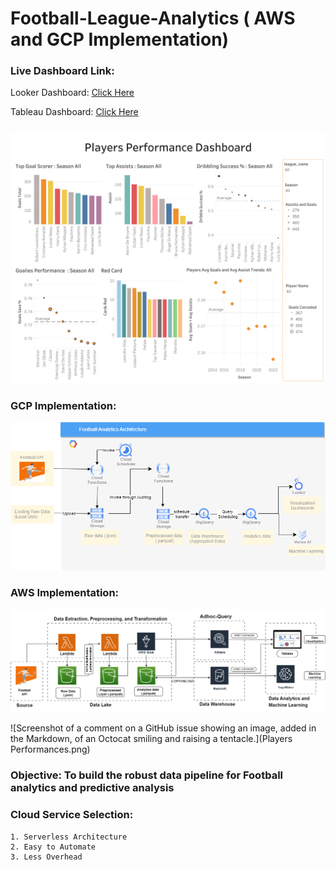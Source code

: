 # Football-League-Analytics ( AWS and GCP Implementation)


### Live Dashboard Link: 
Looker Dashboard: [Click Here](https://lookerstudio.google.com/embed/reporting/d627f950-b2f4-4faa-ba21-eebc5abf59e7/page/tEnnC)

Tableau Dashboard: [Click Here](https://public.tableau.com/views/PlayersPerformancesDashboard/PlayersPerformances?:language=en-US&publish=yes&:display_count=n&:origin=viz_share_link)


### 
![Screenshot of a comment on a GitHub issue showing an image, added in the Markdown, of an Octocat smiling and raising a tentacle.](players_performance_dashboard.png)



### GCP Implementation: 
![Screenshot of a comment on a GitHub issue showing an image, added in the Markdown, of an Octocat smiling and raising a tentacle.](final_architecture.png)



### AWS Implementation: 
![Screenshot of a comment on a GitHub issue showing an image, added in the Markdown, of an Octocat smiling and raising a tentacle.](image.png)

![Screenshot of a comment on a GitHub issue showing an image, added in the Markdown, of an Octocat smiling and raising a tentacle.](Players Performances.png)



### Objective: To build the robust data pipeline for Football analytics and predictive analysis

### Cloud Service Selection: 
    1. Serverless Architecture
    2. Easy to Automate 
    3. Less Overhead 

### 
